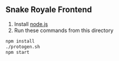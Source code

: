 ## Snake Royale Frontend

1. Install [node.js](https://nodejs.org/en/)
2. Run these commands from this directory

```bash
npm install
./protogen.sh
npm start
```
